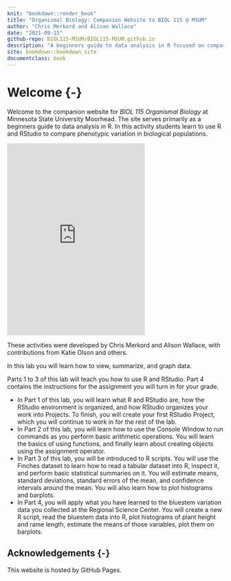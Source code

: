 ```yaml
--- 
knit: "bookdown::render_book"
title: "Organismal Biology: Companion Website to BIOL 115 @ MSUM"
author: "Chris Merkord and Alison Wallace"
date: "2021-09-15"
github-repo: BIOL115-MSUM/BIOL115-MSUM.github.io
description: "A beginners guide to data analysis in R focused on comparing phenotypic variation in biological populations. Developed for the course BIOL 115L Organismal Biology Lab at Minnesota State University by Chris Merkord and Alison Wallace, with contributions from Katie Olson and others."
site: bookdown::bookdown_site
documentclass: book
---
```


# Welcome {-}

Welcome to the companion website for *BIOL 115 Organismal Biology* at Minnesota State University Moorhead. The site serves primarily as a beginners guide to data analysis in R. In this activity students learn to use R and RStudio to compare phenotypic variation in biological populations.

<div class="mx-auto" style="width: 320px;">
  <iframe width="320" height="446" src="https://macaulaylibrary.org/asset/83940941/embed/320" frameborder="0" allowfullscreen style="width:320px;"></iframe>
</div>

These activities were developed by Chris Merkord and Alison Wallace, with contributions from Katie Olson and others.

In this lab you will learn how to view, summarize, and graph data.

Parts 1 to 3 of this lab will teach you how to use R and RStudio. Part 4 contains the instructions for the assignment you will turn in for your grade.

- In Part 1 of this lab, you will learn what R and RStudio are, how the RStudio environment is organized, and how RStudio organizes your work into Projects. To finish, you will create your first RStudio Project, which you will continue to work in for the rest of the lab. 
- In Part 2 of this lab, you will learn how to use the Console Window to run commands as you perform basic arithmetic operations. You will learn the basics of using functions, and finally learn
about creating objects using the assignment operator. 
- In Part 3 of this lab, you will be introduced to R scripts. You will use the Finches dataset to learn
how to read a tabular dataset into R, inspect it, and perform basic statistical summaries on it. You will estimate means, standard deviations, standard errors of the mean, and confidence intervals around the mean. You will also learn how to plot histograms and barplots. 
- In Part 4, you will apply what you have learned to the bluestem variation data you collected at the Regional Science Center. You will create a new R script, read the bluestem data into R, plot histograms of plant height and rame length, estimate the means of those variables, plot them on barplots.

## Acknowledgements {-}

This website is hosted by GitHub Pages.
